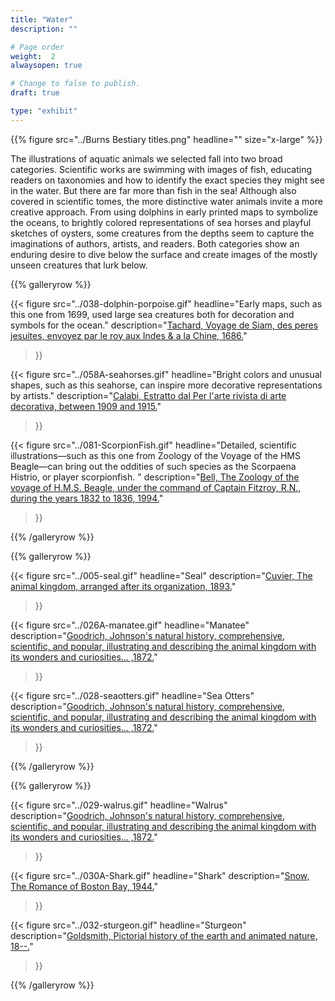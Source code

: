```yaml
---
title: "Water"
description: ""

# Page order
weight:  2
alwaysopen: true

# Change to false to publish.
draft: true

type: "exhibit"
---
```


{{% figure src="../Burns Bestiary titles.png" headline="" size="x-large" %}}

The illustrations of aquatic animals we selected fall into two broad categories. Scientific works are swimming with images of fish, educating readers on taxonomies and how to identify the exact species they might see in the water. But there are far more than fish in the sea! Although also covered in scientific tomes, the more distinctive water animals invite a more creative approach. From using dolphins in early printed maps to symbolize the oceans, to brightly colored representations of sea horses and playful sketches of oysters, some creatures from the depths seem to capture the imaginations of authors, artists, and readers. Both categories show an enduring desire to dive below the surface and create images of the mostly unseen creatures that lurk below.

{{% galleryrow %}}

{{< figure src="../038-dolphin-porpoise.gif"
           headline="Early maps, such as this one from 1699, used large sea creatures both for decoration and symbols for the ocean."
           description="[Tachard, Voyage de Siam, des peres jesuites, envoyez par le roy aux Indes & a la Chine, 1686.](https://bc-primo.hosted.exlibrisgroup.com/permalink/f/l6ucgu/ALMA-BC21386247610001021)"
>}}

{{< figure src="../058A-seahorses.gif"
           headline="Bright colors and unusual shapes, such as this seahorse, can inspire more decorative representations by artists."
           description="[Calabi,  Estratto dal Per l'arte rivista di arte decorativa, between 1909 and 1915.](https://bc-primo.hosted.exlibrisgroup.com/permalink/f/l6ucgu/ALMA-BC21490062220001021)"
>}}

{{< figure src="../081-ScorpionFish.gif"
           headline="Detailed, scientific illustrations—such as this one from Zoology of the Voyage of the HMS Beagle—can bring out the oddities of such species as the Scorpaena Histrio, or player scorpionfish. "
           description="[Bell,  The Zoology of the voyage of H.M.S. Beagle, under the command of Captain Fitzroy, R.N., during the years 1832 to 1836, 1994.](https://bc-primo.hosted.exlibrisgroup.com/permalink/f/l6ucgu/ALMA-BC21369915000001021)"
>}}

{{% /galleryrow %}}

{{% galleryrow %}}

{{< figure src="../005-seal.gif"
           headline="Seal"
           description="[Cuvier, The animal kingdom, arranged after its organization, 1893.](https://bc-primo.hosted.exlibrisgroup.com/permalink/f/l6ucgu/ALMA-BC21321590080001021)"
>}}

{{< figure src="../026A-manatee.gif"
           headline="Manatee"
           description="[Goodrich, Johnson's natural history, comprehensive, scientific, and popular, illustrating and describing the animal kingdom with its wonders and curiosities… ,1872.](https://bc-primo.hosted.exlibrisgroup.com/permalink/f/l6ucgu/ALMA-BC21326166860001021)"
>}}

{{< figure src="../028-seaotters.gif"
           headline="Sea Otters"
           description="[Goodrich, Johnson's natural history, comprehensive, scientific, and popular, illustrating and describing the animal kingdom with its wonders and curiosities… ,1872.](https://bc-primo.hosted.exlibrisgroup.com/permalink/f/l6ucgu/ALMA-BC21326166860001021)"
>}}

{{% /galleryrow %}}

{{% galleryrow %}}

{{< figure src="../029-walrus.gif"
           headline="Walrus"
           description="[Goodrich, Johnson's natural history, comprehensive, scientific, and popular, illustrating and describing the animal kingdom with its wonders and curiosities… ,1872.](https://bc-primo.hosted.exlibrisgroup.com/permalink/f/l6ucgu/ALMA-BC21326166860001021)"
>}}

{{< figure src="../030A-Shark.gif"
           headline="Shark"
           description="[Snow, The Romance of Boston Bay, 1944.](https://bc-primo.hosted.exlibrisgroup.com/permalink/f/l6ucgu/ALMA-BC21361566380001021)"
>}}

{{< figure src="../032-sturgeon.gif"
           headline="Sturgeon"
           description="[Goldsmith, Pictorial history of the earth and animated nature, 18--.](https://bc-primo.hosted.exlibrisgroup.com/permalink/f/l6ucgu/ALMA-BC21332353210001021)"
>}}

{{% /galleryrow %}}


